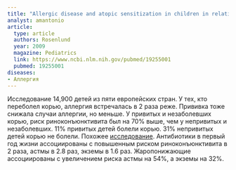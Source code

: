 ```yaml
---
title: "Allergic disease and atopic sensitization in children in relation to measles vaccination and measles infection"
analyst: amantonio
article:
  type: article
  authors: Rosenlund
  year: 2009
  magazine: Pediatrics
  link: https://www.ncbi.nlm.nih.gov/pubmed/19255001
  pubmed: 19255001
diseases:
- Аллергия
---
```


Исследование 14,900 детей из пяти европейских стран. У тех, кто переболел корью, аллергия встречалась в 2 раза реже. Прививка тоже снижала случаи аллергии, но меньше.
У привитых и незаболевших корью, риск риноконъюнктивита был на 70% выше, чем у непривитых и незаболевших.
11% привитых детей болели корью. 31% непривитых детей корью не болели. Похожее [исследование](https://www.ncbi.nlm.nih.gov/pubmed/16387585).
Антибиотики в первый год жизни ассоциированы с повышенным риском риноконъюнктивита в 2 раза, астмы в 2.8 раз, экземы в 1.6 раз. Жаропонижающие ассоциированы с увеличением риска астмы на 54%, а экземы на 32%.
